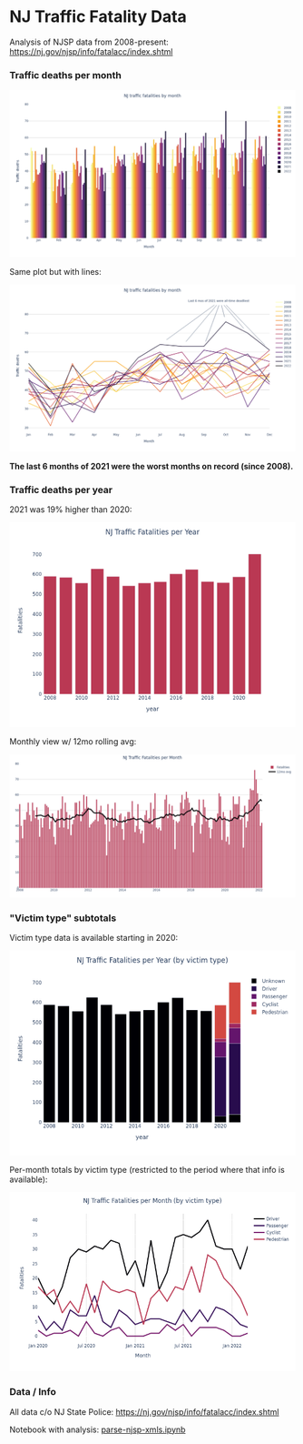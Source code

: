 # NJ Traffic Fatality Data
Analysis of NJSP data from 2008-present: https://nj.gov/njsp/info/fatalacc/index.shtml

### Traffic deaths per month <a id="fatalities_by_month"></a>

![](./fatalities_by_month_bars.png)

Same plot but with lines:

![](./fatalities_by_month_lines.png)

**The last 6 months of 2021 were the worst months on record (since 2008).**

### Traffic deaths per year <a id="fatalities_per_year"></a>
2021 was 19% higher than 2020:

![](./fatalities_per_year.png)

Monthly view w/ 12mo rolling avg:

![](./fatalities_per_month.png)

### "Victim type" subtotals <a id="victim-types"></a>
Victim type data is available starting in 2020:

![](./fatalities_per_year_by_type.png)

Per-month totals by victim type (restricted to the period where that info is available):

![](./fatalities_per_month_by_type.png)

### Data / Info
All data c/o NJ State Police: https://nj.gov/njsp/info/fatalacc/index.shtml

Notebook with analysis: [parse-njsp-xmls.ipynb](./parse-njsp-xmls.ipynb)
